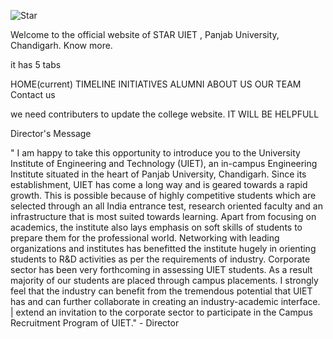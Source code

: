 ![Star](https://user-images.githubusercontent.com/65300791/155877417-7d735dc0-0fe0-4ca2-8164-4d9cdbec8678.gif)

Welcome to the official website of STAR UIET , Panjab University, Chandigarh. Know more.

it has 5 tabs

HOME(current)
TIMELINE
INITIATIVES
ALUMNI
ABOUT US
OUR TEAM
Contact us

we need contributers to update the college website. IT WILL BE HELPFULL

Director's Message

" I am happy to take this opportunity to introduce you to the University Institute of Engineering and Technology (UIET), an in-campus Engineering Institute situated in the heart of Panjab University, Chandigarh. Since its establishment, UIET has come a long way and is geared towards a rapid growth. This is possible because of highly competitive students which are selected through an all India entrance test, research oriented faculty and an infrastructure that is most suited towards learning. Apart from focusing on academics, the institute also lays emphasis on soft skills of students to prepare them for the professional world.
Networking with leading organizations and institutes has benefitted the institute hugely in orienting students to R&D activities as per the requirements of industry. Corporate sector has been very forthcoming in assessing UIET students. As a result majority of our students are placed through campus placements. I strongly feel that the industry can benefit from the tremendous potential that UIET has and can further collaborate in creating an industry-academic interface. | extend an invitation to the corporate sector to participate in the Campus Recruitment Program of UIET." - Director
